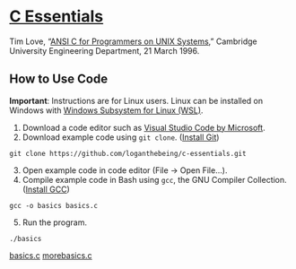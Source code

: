 # [C Essentials](https://soiffi.com/technology/c-essentials/)
Tim Love, “[ANSI C for Programmers on UNIX Systems](https://www.cs.utexas.edu/~dahlin/Classes/UGOS/reading/loveC.pdf),” Cambridge University Engineering Department, 21 March 1996.
## How to Use Code
**Important**: Instructions are for Linux users. Linux can be installed on Windows with [Windows Subsystem for Linux (WSL)](https://learn.microsoft.com/en-us/windows/wsl/install).
1. Download a code editor such as [Visual Studio Code by Microsoft](https://code.visualstudio.com).
2. Download example code using `git clone`. ([Install Git](https://github.com/git-guides/install-git/))
```
git clone https://github.com/loganthebeing/c-essentials.git
```
3. Open example code in code editor (File → Open File…).
4. Compile example code in Bash using `gcc`, the GNU Compiler Collection. ([Install GCC](https://gcc.gnu.org/install/))
```
gcc -o basics basics.c
```
5. Run the program.
```
./basics
```
[basics.c](https://soiffi.com/technology/c-essentials/basics-c/)
[morebasics.c](https://soiffi.com/technology/c-essentials/morebasics-c/)
